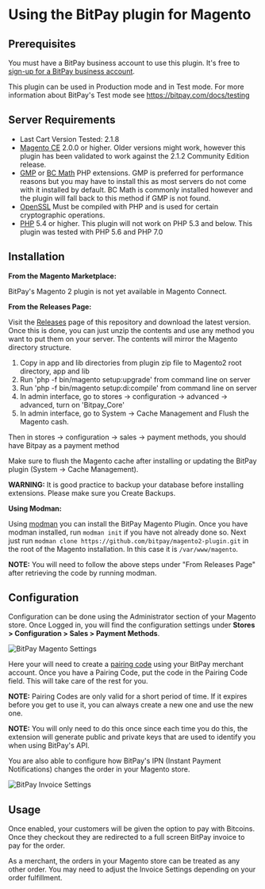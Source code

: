 # Using the BitPay plugin for Magento

## Prerequisites
You must have a BitPay business account to use this plugin.  It's free to [sign-up for a BitPay business account](https://bitpay.com/start).

This plugin can be used in Production mode and in Test mode. For more information about BitPay's Test mode see https://bitpay.com/docs/testing


## Server Requirements

* Last Cart Version Tested: 2.1.8
* [Magento CE](http://magento.com/resources/system-requirements) 2.0.0 or higher. Older versions might work, however this plugin has been validated to work against the 2.1.2 Community Edition release.
* [GMP](http://us2.php.net/gmp) or [BC Math](http://us2.php.net/manual/en/book.bc.php) PHP extensions.  GMP is preferred for performance reasons but you may have to install this as most servers do not come with it installed by default.  BC Math is commonly installed however and the plugin will fall back to this method if GMP is not found.
* [OpenSSL](http://us2.php.net/openssl) Must be compiled with PHP and is used for certain cryptographic operations.
* [PHP](http://us2.php.net/downloads.php) 5.4 or higher. This plugin will not work on PHP 5.3 and below. This plugin was tested with PHP 5.6 and PHP 7.0


## Installation

**From the Magento Marketplace:**

BitPay's Magento 2 plugin is not yet available in Magento Connect.

**From the Releases Page:**

Visit the [Releases](https://github.com/bitpay/magento2-plugin/releases) page of this repository and download the latest version. Once this is done, you can just unzip the contents and use any method you want to put them on your server. The contents will mirror the Magento directory structure.

1. Copy in app and lib directories from plugin zip file to Magento2 root directory, app and lib
2. Run 'php -f bin/magento setup:upgrade' from command line on server
3. Run 'php -f bin/magento setup:di:compile' from command line on server
4. In admin interface, go to stores -> configuration -> advanced -> advanced, turn on 'Bitpay_Core'
5. In admin interface, go to System -> Cache Management and Flush the Magento cash.

Then in stores -> configuration -> sales -> payment methods, you should have Bitpay as a payment method

Make sure to flush the Magento cache after installing or updating the BitPay plugin (System -> Cache Management).

**WARNING:** It is good practice to backup your database before installing extensions. Please make sure you Create Backups.


**Using Modman:**

Using [modman](https://github.com/colinmollenhour/modman) you can install the BitPay Magento Plugin. Once you have modman installed, run `modman init` if you have not already done so. Next just run `modman clone https://github.com/bitpay/magento2-plugin.git` in the root of the Magento installation. In this case it is `/var/www/magento`.


**NOTE:** You will need to follow the above steps under "From Releases Page" after retrieving the code by running modman.


## Configuration

Configuration can be done using the Administrator section of your Magento store. Once Logged in, you will find the configuration settings under **Stores > Configuration > Sales > Payment Methods**.

![BitPay Magento Settings](https://raw.githubusercontent.com/bitpay/magento2-plugin/master/docs/Magento2Settings.png "BitPay Magento Settings")

Here your will need to create a [pairing code](https://bitpay.com/api-tokens) using your BitPay merchant account. Once you have a Pairing Code, put the code in the Pairing Code field. This will take care of the rest for you.

**NOTE:** Pairing Codes are only valid for a short period of time. If it expires before you get to use it, you can always create a new one and use the new one.

**NOTE:** You will only need to do this once since each time you do this, the extension will generate public and private keys that are used to identify you when using BitPay's API.

You are also able to configure how BitPay's IPN (Instant Payment Notifications) changes the order in your Magento store.

![BitPay Invoice Settings](https://raw.githubusercontent.com/bitpay/magento2-plugin/master/docs/Magento2InvoiceSettings.png "BitPay Invoice Settings")


## Usage

Once enabled, your customers will be given the option to pay with Bitcoins. Once they checkout they are redirected to a full screen BitPay invoice to pay for the order.

As a merchant, the orders in your Magento store can be treated as any other order. You may need to adjust the Invoice Settings depending on your order fulfillment.
